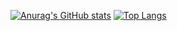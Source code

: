 [![Anurag's GitHub stats](https://github-readme-stats.vercel.app/api?username=clarammenezes&show_icons=true&theme=bear)](https://github.com/anuraghazra/github-readme-stats) [![Top Langs](https://github-readme-stats.vercel.app/api/top-langs/?username=clarammenezes&theme=bear)](https://github.com/anuraghazra/github-readme-stats)



